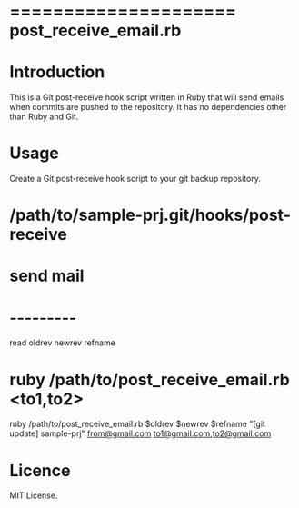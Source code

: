 =====================
post_receive_email.rb
=====================

Introduction
============

This is a Git post-receive hook script written in Ruby that will send
emails when commits are pushed to the repository. It has no
dependencies other than Ruby and Git.

Usage
======
Create a Git post-receive hook script to your git backup repository.

  # /path/to/sample-prj.git/hooks/post-receive
  # send mail
  # ---------
  read oldrev newrev refname
  # ruby /path/to/post_receive_email.rb <oldrev> <newrev> <refname> <subject> <from> <to1,to2>
  ruby /path/to/post_receive_email.rb $oldrev $newrev $refname "[git update] sample-prj" from@gmail.com to1@gmail.com,to2@gmail.com


Licence
=======

MIT License.
